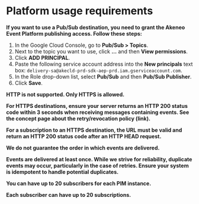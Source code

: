 # Platform usage requirements


<i class="fa fa-check-square"></i> **If you want to use a Pub/Sub destination, you need to grant the Akeneo Event Platform publishing access. Follow these steps:**

1. In the Google Cloud Console, go to **Pub/Sub > Topics**.
2. Next to the topic you want to use, click **...** and then **View permissions**.
3. Click **ADD PRINCIPAL**.
4. Paste the following service account address into the **New principals** text box: `delivery-sa@akecld-prd-sdk-aep-prd.iam.gserviceaccount.com`.
5. In the Role drop-down list, select **Pub/Sub** and then **Pub/Sub Publisher**.
6. Click **Save**.

<i class="fa fa-check-square"></i> **HTTP is not supported. Only HTTPS is allowed.**

<i class="fa fa-check-square"></i> **For HTTPS destinations, ensure your server returns an HTTP 200 status code within 3 seconds when receiving messages containing events. See the concept page about the retry/revocation policy (link).**

<i class="fa fa-check-square"></i> **For a subscription to an HTTPS destination, the URL must be valid and return an HTTP 200 status code after an HTTP HEAD request.**

<i class="fa fa-check-square"></i> **We do not guarantee the order in which events are delivered.**

<i class="fa fa-check-square"></i> **Events are delivered at least once. While we strive for reliability, duplicate events may occur, particularly in the case of retries. Ensure your system is idempotent to handle potential duplicates.**

<i class="fa fa-check-square"></i> **You can have up to 20 subscribers for each PIM instance.**

<i class="fa fa-check-square"></i> **Each subscriber can have up to 20 subscriptions.**

